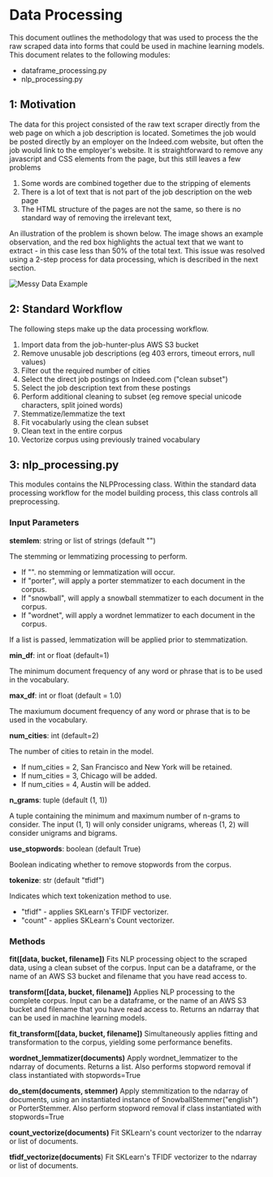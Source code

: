 # Data Processing

This document outlines the methodology that was used to process the the raw scraped data into forms
that could be used in machine learning models. This document relates to the following modules:
- dataframe_processing.py
- nlp_processing.py

## 1: Motivation

The data for this project consisted of the raw text scraper directly from the web page on which a
job description is located. Sometimes the job would be posted directly by an employer on the Indeed.com
website, but often the job would link to the employer's website. It is straightforward to remove any
javascript and CSS elements from the page, but this still leaves a few problems

1. Some words are combined together due to the stripping of elements
2. There is a lot of text that is not part of the job description on the web page
3. The HTML structure of the pages are not the same, so there is no standard way of removing
the irrelevant text,

An illustration of the problem is shown below. The image shows an example observation, and the red box
highlights the actual text that we want to extract - in this case less than 50% of the total text. This
issue was resolved using a 2-step process for data processing, which is described in the next section.

![Messy Data Example](https://github.com/leeharper2425/job-hunter-plus/tree/master/images/MessyData.PNG?raw=true "Messy_Data_Example")


## 2: Standard Workflow

The following steps make up the data processing workflow.

1. Import data from the job-hunter-plus AWS S3 bucket
2. Remove unusable job descriptions (eg 403 errors, timeout errors, null values)
3. Filter out the required number of cities
4. Select the direct job postings on Indeed.com ("clean subset")
5. Select the job description text from these postings
6. Perform additional cleaning to subset (eg remove special unicode characters, split joined words)
7. Stemmatize/lemmatize the text
8. Fit vocabularly using the clean subset
9. Clean text in the entire corpus
10. Vectorize corpus using previously trained vocabulary

## 3: nlp_processing.py

This modules contains the NLPProcessing class. Within the standard data processing workflow for the model
building process, this class controls all preprocessing.

### Input Parameters

**stemlem**: string or list of strings (default "")

The stemming or lemmatizing processing to perform.

- If "". no stemming or lemmatization will occur.
- If "porter", will apply a porter stemmatizer to each document in the corpus.
- If "snowball", will apply a snowball stemmatizer to each document in the corpus.
- If "wordnet", will apply a wordnet lemmatizer to each document in the corpus.

If a list is passed, lemmatization will be applied prior to stemmatization.

**min_df**: int or float (default=1)

The minimum document frequency of any word or phrase that is to be used in the vocabulary.

**max_df**: int or float (default = 1.0)

The maxiumum document frequency of any word or phrase that is to be used in the vocabulary.

**num_cities**: int (default=2)

The number of cities to retain in the model.
- If num_cities = 2, San Francisco and New York will be retained.
- If num_cities = 3, Chicago will be added.
- If num_cities = 4, Austin will be added.

**n_grams**: tuple (default (1, 1))

A tuple containing the minimum and maximum number of n-grams to consider. The input (1, 1)
will only consider unigrams, whereas (1, 2) will consider unigrams and bigrams.

**use_stopwords**: boolean (default True)

Boolean indicating whether to remove stopwords from the corpus.

**tokenize**: str (default "tfidf")

Indicates which text tokenization method to use.
- "tfidf" - applies SKLearn's TFIDF vectorizer.
- "count" - applies SKLearn's Count vectorizer.

### Methods

**fit([data, bucket, filename])**
Fits NLP processing object to the scraped data, using a clean subset of the corpus.
Input can be a dataframe, or the name of an AWS S3 bucket and filename that you
have read access to.

**transform([data, bucket, filename])**
Applies NLP processing to the complete corpus. Input can be a dataframe, or the
name of an AWS S3 bucket and filename that you have read access to. Returns an ndarray
that can be used in machine learning models.

**fit_transform([data, bucket, filename])**
Simultaneously applies fitting and transformation to the corpus, yielding some performance
benefits.

**wordnet_lemmatizer(documents)**
Apply wordnet_lemmatizer to the ndarray of documents. Returns a list. Also performs stopword
removal if class instantiated with stopwords=True

**do_stem(documents, stemmer)**
Apply stemmitization to the ndarray of documents, using an instantiated instance of SnowballStemmer("english") or
PorterStemmer. Also perform stopword removal if class instantiated with stopwords=True

**count_vectorize(documents)**
Fit SKLearn's count vectorizer to the ndarray or list of documents.

**tfidf_vectorize(documents**)
Fit SKLearn's TFIDF vectorizer to the ndarray or list of documents.
